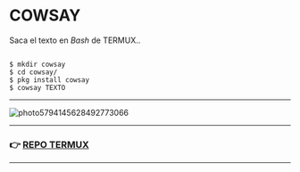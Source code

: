 # COWSAY
Saca el texto en *Bash* de TERMUX..

```

$ mkdir cowsay
$ cd cowsay/                            
$ pkg install cowsay
$ cowsay TEXTO

```

<hr>

![photo5794145628492773066](https://user-images.githubusercontent.com/80227002/112824485-dea25800-908a-11eb-8455-f7a8eeb43f53.jpg)



<hr>

### :point_right: [REPO TERMUX](https://yanlimeng.github.io/TERMUX)

<hr>

